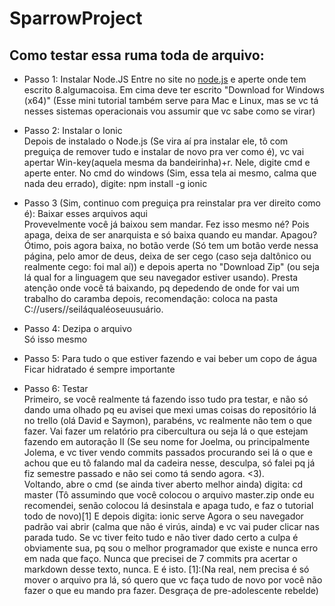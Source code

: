 # SparrowProject
## Como testar essa ruma toda de arquivo:
- Passo 1: Instalar Node.JS
Entre no site no [node.js](https://nodejs.org/en/) e aperte onde tem escrito 8.algumacoisa. Em cima deve ter escrito "Download for Windows (x64)" (Esse mini tutorial também serve para Mac e Linux, mas se vc tá nesses sistemas operacionais vou assumir que vc sabe como se virar)

- Passo 2: Instalar o Ionic\
Depois de instalado o Node.js (Se vira aí pra instalar ele, tô com preguiça de remover tudo e instalar de novo pra ver como é), vc vai apertar Win-key(aquela mesma da bandeirinha)+r. Nele, digite cmd e aperte enter. No cmd do windows (Sim, essa tela ai mesmo, calma que nada deu errado), digite:
	npm install -g ionic

- Passo 3 (Sim, continuo com preguiça pra reinstalar pra ver direito como é): Baixar esses arquivos aqui\
Provevelmente você já baixou sem mandar. Fez isso mesmo né? Pois apaga, deixa de ser anarquista e só baixa quando eu mandar. Apagou? Ótimo, pois agora baixa, no botão verde (Só tem um botão verde nessa página, pelo amor de deus, deixa de ser cego (caso seja daltônico ou realmente cego: foi mal aí)) e depois aperta no "Download Zip" (ou seja lá qual for a linguagem que seu navegador estiver usando). Presta atenção onde você tá baixando, pq depedendo de onde for vai um trabalho do caramba depois, recomendação: coloca na pasta C://users//seiláqualéoseuusuário.

- Passo 4: Dezipa o arquivo\
Só isso mesmo

- Passo 5: Para tudo o que estiver fazendo e vai beber um copo de água\
Ficar hidratado é sempre importante

- Passo 6: Testar\
Primeiro, se você realmente tá fazendo isso tudo pra testar, e não só dando uma olhado pq eu avisei que mexi umas coisas do repositório lá no trello (olá David e Saymon), parabéns, vc realmente não tem o que fazer. Vai fazer um relatório pra cibercultura ou seja lá o que estejam fazendo em autoração II (Se seu nome for Joelma, ou principalmente Jolema, e vc tiver vendo commits passados procurando sei lá o que e achou que eu tô falando mal da cadeira nesse, desculpa, só falei pq já fiz semestre passado e não sei como tá sendo agora. <3).\
Voltando, abre o cmd (se ainda tiver aberto melhor ainda) digita:
	cd master
(Tô assumindo que você colocou o arquivo master.zip onde eu recomendei, senão colocou lá desinstala e apaga tudo, e faz o tutorial todo de novo)[1]
E depois digita:
	ionic serve
Agora o seu navegador padrão vai abrir (calma que não é virús, ainda) e vc vai puder clicar nas parada tudo. Se vc tiver feito tudo e não tiver dado certo a culpa é obviamente sua, pq sou o melhor programador que existe e nunca erro em nada que faço. Nunca que precisei de 7 commits pra acertar o markdown desse texto, nunca. E é isto.
[1]:(Na real, nem precisa é só mover o arquivo pra lá, só quero que vc faça tudo de novo por você não fazer o que eu mando pra fazer. Desgraça de pre-adolescente rebelde)